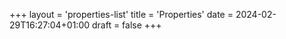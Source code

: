 +++
layout = 'properties-list'
title = 'Properties'
date = 2024-02-29T16:27:04+01:00
draft = false
+++

